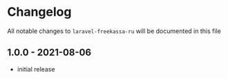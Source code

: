# Changelog

All notable changes to `laravel-freekassa-ru` will be documented in this file

## 1.0.0 - 2021-08-06

- initial release

